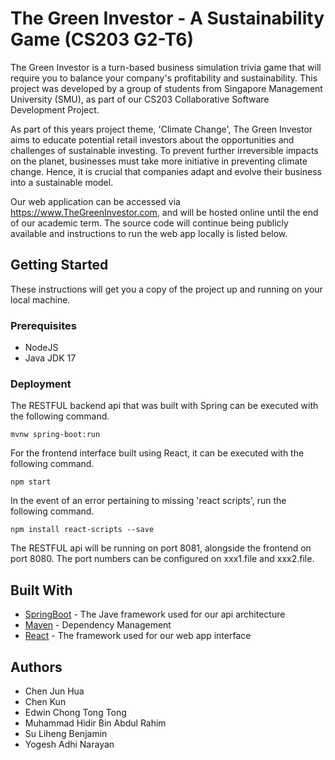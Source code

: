 # The Green Investor - A Sustainability Game (CS203 G2-T6)

The Green Investor is a turn-based business simulation trivia game that will require you to balance your company's profitability and sustainability. This project was developed by a group of students from Singapore Management University (SMU), as part of our CS203 Collaborative Software Development Project.

As part of this years project theme, 'Climate Change', The Green Investor aims to educate potential retail investors about the opportunities and challenges of sustainable investing. To prevent further irreversible impacts on the planet, businesses must take more initiative in preventing climate change. Hence, it is crucial that companies adapt and evolve their business into a sustainable model.

Our web application can be accessed via https://www.TheGreenInvestor.com, and will be hosted online until the end of our academic term. The source code will continue being publicly available and instructions to run the web app locally is listed below.

## Getting Started

These instructions will get you a copy of the project up and running on your local machine. 

### Prerequisites

- NodeJS
- Java JDK 17

### Deployment

The RESTFUL backend api that was built with Spring can be executed with the following command. 

```
mvnw spring-boot:run
```

For the frontend interface built using React, it can be executed with the following command.

```
npm start
```

In the event of an error pertaining to missing 'react scripts', run the following command.

```
npm install react-scripts --save
```

The RESTFUL api will be running on port 8081, alongside the frontend on port 8080. The port numbers can be configured on xxx1.file and xxx2.file.

## Built With

* [SpringBoot](https://spring.io/) - The Jave framework used for our api architecture
* [Maven](https://maven.apache.org/) - Dependency Management
* [React](https://reactjs.org/) - The framework used for our web app interface

## Authors

* Chen Jun Hua
* Chen Kun
* Edwin Chong Tong Tong
* Muhammad Hidir Bin Abdul Rahim
* Su Liheng Benjamin
* Yogesh Adhi Narayan



